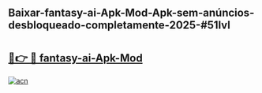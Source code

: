 ## Baixar-fantasy-ai-Apk-Mod-Apk-sem-anúncios-desbloqueado-completamente-2025-#51lvl

# <h2><a href="https://ainizakaria.my?title=fantasy-ai-Apk-Mod&ref=22M">🔗👉 🔴 fantasy-ai-Apk-Mod</a></h2>

[![acn](https://github.com/user-attachments/assets/0f9c940e-d8b0-45ae-aac7-cd30a18b3e1c)](https://ainizakaria.my?title=fantasy-ai-Apk-Mod&ref=22M)

